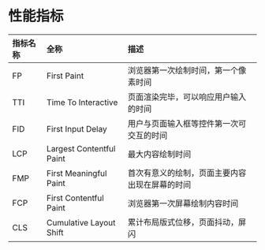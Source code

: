 # 性能指标

| 指标名称| 全称 | 描述 |
|:----|:----|:----|
| FP | First Paint | 浏览器第一次绘制时间，第一个像素时间
| TTI | Time To Interactive | 页面渲染完毕，可以响应用户输入的时间 |
| FID | First Input Delay | 用户与页面输入框等控件第一次可交互的时间 |
| LCP | Largest Contentful Paint | 最大内容绘制时间 |
| FMP | First Meaningful Paint | 首次有意义的绘制，页面主要内容出现在屏幕的时间 |
| FCP | First Contentful Paint | 浏览器第一次屏幕绘制内容时间 |
| CLS | Cumulative Layout Shift | 累计布局版式位移，页面抖动，屏闪 |
